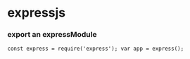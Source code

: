 # expressjs

### export an expressModule
 `const express = require('express');
   var app = express();`
  
 
  
